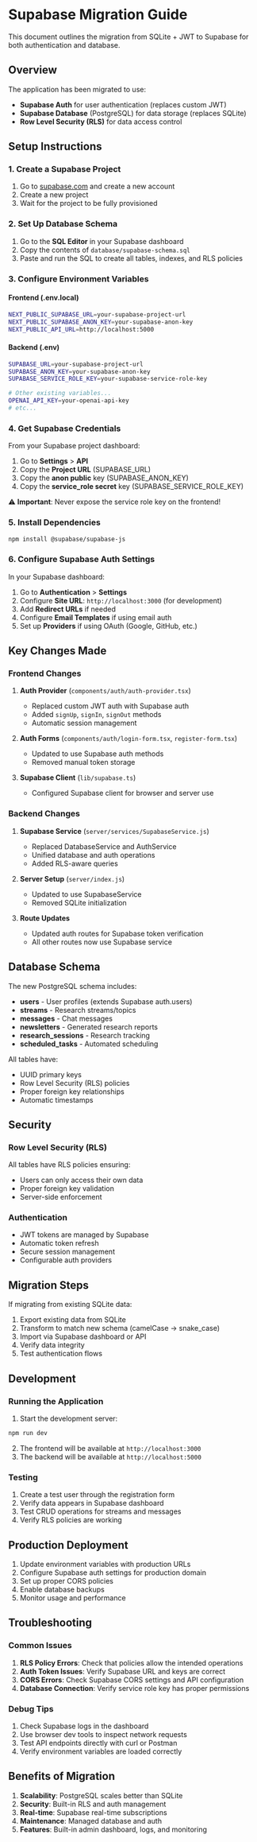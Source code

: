 # Supabase Migration Guide

This document outlines the migration from SQLite + JWT to Supabase for both authentication and database.

## Overview

The application has been migrated to use:

- **Supabase Auth** for user authentication (replaces custom JWT)
- **Supabase Database** (PostgreSQL) for data storage (replaces SQLite)
- **Row Level Security (RLS)** for data access control

## Setup Instructions

### 1. Create a Supabase Project

1. Go to [supabase.com](https://supabase.com) and create a new account
2. Create a new project
3. Wait for the project to be fully provisioned

### 2. Set Up Database Schema

1. Go to the **SQL Editor** in your Supabase dashboard
2. Copy the contents of `database/supabase-schema.sql`
3. Paste and run the SQL to create all tables, indexes, and RLS policies

### 3. Configure Environment Variables

#### Frontend (.env.local)

```bash
NEXT_PUBLIC_SUPABASE_URL=your-supabase-project-url
NEXT_PUBLIC_SUPABASE_ANON_KEY=your-supabase-anon-key
NEXT_PUBLIC_API_URL=http://localhost:5000
```

#### Backend (.env)

```bash
SUPABASE_URL=your-supabase-project-url
SUPABASE_ANON_KEY=your-supabase-anon-key
SUPABASE_SERVICE_ROLE_KEY=your-supabase-service-role-key

# Other existing variables...
OPENAI_API_KEY=your-openai-api-key
# etc...
```

### 4. Get Supabase Credentials

From your Supabase project dashboard:

1. Go to **Settings** > **API**
2. Copy the **Project URL** (SUPABASE_URL)
3. Copy the **anon public** key (SUPABASE_ANON_KEY)
4. Copy the **service_role secret** key (SUPABASE_SERVICE_ROLE_KEY)

⚠️ **Important**: Never expose the service role key on the frontend!

### 5. Install Dependencies

```bash
npm install @supabase/supabase-js
```

### 6. Configure Supabase Auth Settings

In your Supabase dashboard:

1. Go to **Authentication** > **Settings**
2. Configure **Site URL**: `http://localhost:3000` (for development)
3. Add **Redirect URLs** if needed
4. Configure **Email Templates** if using email auth
5. Set up **Providers** if using OAuth (Google, GitHub, etc.)

## Key Changes Made

### Frontend Changes

1. **Auth Provider** (`components/auth/auth-provider.tsx`)

   - Replaced custom JWT auth with Supabase auth
   - Added `signUp`, `signIn`, `signOut` methods
   - Automatic session management

2. **Auth Forms** (`components/auth/login-form.tsx`, `register-form.tsx`)

   - Updated to use Supabase auth methods
   - Removed manual token storage

3. **Supabase Client** (`lib/supabase.ts`)
   - Configured Supabase client for browser and server use

### Backend Changes

1. **Supabase Service** (`server/services/SupabaseService.js`)

   - Replaced DatabaseService and AuthService
   - Unified database and auth operations
   - Added RLS-aware queries

2. **Server Setup** (`server/index.js`)

   - Updated to use SupabaseService
   - Removed SQLite initialization

3. **Route Updates**
   - Updated auth routes for Supabase token verification
   - All other routes now use Supabase service

## Database Schema

The new PostgreSQL schema includes:

- **users** - User profiles (extends Supabase auth.users)
- **streams** - Research streams/topics
- **messages** - Chat messages
- **newsletters** - Generated research reports
- **research_sessions** - Research tracking
- **scheduled_tasks** - Automated scheduling

All tables have:

- UUID primary keys
- Row Level Security (RLS) policies
- Proper foreign key relationships
- Automatic timestamps

## Security

### Row Level Security (RLS)

All tables have RLS policies ensuring:

- Users can only access their own data
- Proper foreign key validation
- Server-side enforcement

### Authentication

- JWT tokens are managed by Supabase
- Automatic token refresh
- Secure session management
- Configurable auth providers

## Migration Steps

If migrating from existing SQLite data:

1. Export existing data from SQLite
2. Transform to match new schema (camelCase → snake_case)
3. Import via Supabase dashboard or API
4. Verify data integrity
5. Test authentication flows

## Development

### Running the Application

1. Start the development server:

```bash
npm run dev
```

2. The frontend will be available at `http://localhost:3000`
3. The backend will be available at `http://localhost:5000`

### Testing

1. Create a test user through the registration form
2. Verify data appears in Supabase dashboard
3. Test CRUD operations for streams and messages
4. Verify RLS policies are working

## Production Deployment

1. Update environment variables with production URLs
2. Configure Supabase auth settings for production domain
3. Set up proper CORS policies
4. Enable database backups
5. Monitor usage and performance

## Troubleshooting

### Common Issues

1. **RLS Policy Errors**: Check that policies allow the intended operations
2. **Auth Token Issues**: Verify Supabase URL and keys are correct
3. **CORS Errors**: Check Supabase CORS settings and API configuration
4. **Database Connection**: Verify service role key has proper permissions

### Debug Tips

1. Check Supabase logs in the dashboard
2. Use browser dev tools to inspect network requests
3. Test API endpoints directly with curl or Postman
4. Verify environment variables are loaded correctly

## Benefits of Migration

1. **Scalability**: PostgreSQL scales better than SQLite
2. **Security**: Built-in RLS and auth management
3. **Real-time**: Supabase real-time subscriptions
4. **Maintenance**: Managed database and auth
5. **Features**: Built-in admin dashboard, logs, and monitoring
